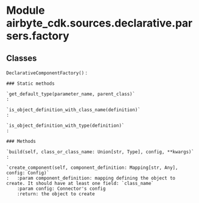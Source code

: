 Module airbyte_cdk.sources.declarative.parsers.factory
======================================================

Classes
-------

`DeclarativeComponentFactory()`
:   

    ### Static methods

    `get_default_type(parameter_name, parent_class)`
    :

    `is_object_definition_with_class_name(definition)`
    :

    `is_object_definition_with_type(definition)`
    :

    ### Methods

    `build(self, class_or_class_name: Union[str, Type], config, **kwargs)`
    :

    `create_component(self, component_definition: Mapping[str, Any], config: Config)`
    :   :param component_definition: mapping defining the object to create. It should have at least one field: `class_name`
        :param config: Connector's config
        :return: the object to create